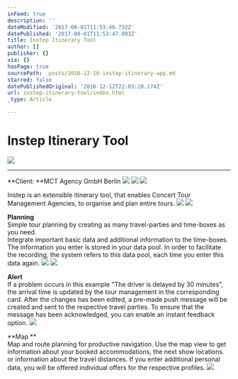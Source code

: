 ```yaml
---
inFeed: true
description: ''
dateModified: '2017-08-01T11:53:46.732Z'
datePublished: '2017-08-01T11:53:47.003Z'
title: Instep Itinerary Tool
author: []
publisher: {}
via: {}
hasPage: true
sourcePath: _posts/2016-12-10-instep-itinerary-app.md
starred: false
datePublishedOriginal: '2016-12-12T22:03:20.174Z'
url: instep-itinerary-tool/index.html
_type: Article

---
```

# Instep Itinerary Tool
![](https://the-grid-user-content.s3-us-west-2.amazonaws.com/ce2beed3-5e8a-42e4-a2ea-1b00441d7085.jpg)

---

**Client: **MCT Agency GmbH Berlin
![](https://the-grid-user-content.s3-us-west-2.amazonaws.com/7a5883a7-f006-4b56-960b-cc34869451cc.jpg)
![](https://the-grid-user-content.s3-us-west-2.amazonaws.com/567a348d-c211-44e4-be03-9899ba4a974c.jpg)
![](https://the-grid-user-content.s3-us-west-2.amazonaws.com/45f8e735-7f17-4f95-a0cd-2f24c873590a.jpg)

Instep is an extensible itinerary tool, that enables Concert Tour Management Agencies, to organise and plan entire tours.
![](https://the-grid-user-content.s3-us-west-2.amazonaws.com/4eee262d-1064-49d5-aba5-0ae8be521148.jpg)
![](https://the-grid-user-content.s3-us-west-2.amazonaws.com/1ed27cac-e3cc-41c4-b1ef-5b6bc2536e2f.jpg)

**Planning**  
Simple tour planning by creating as many travel-parties and time-boxes as you need.  
Integrate important basic data and additional information to the time-boxes. The information you enter is stored in your data pool. In order to facilitate the recording, the system refers to this data pool, each time you enter this data again.
![](https://the-grid-user-content.s3-us-west-2.amazonaws.com/cdd98829-f1f0-4d89-81c1-143548136e5f.jpg)
![](https://the-grid-user-content.s3-us-west-2.amazonaws.com/6ef38dc9-710a-4f75-a750-a7307251efd1.gif)

**Alert**  
If a problem occurs in this example "The driver is delayed by 30 minutes", the arrival time is updated by the tour management in the corresponding card. After the changes has been edited, a pre-made push message will be created and sent to the respective travel parties. To ensure that the message has been acknowledged, you can enable an instant feedback option.
![](https://the-grid-user-content.s3-us-west-2.amazonaws.com/638d8397-40b7-4bc1-b7f0-8d191d6c57b6.gif)

**Map **  
Map and route planning for productive navigation. Use the map view to get information about your booked accommodations, the next show locations. or information about the travel distances. If you enter additional personal data, you will be offered individual offers for the respective profiles.
![](https://the-grid-user-content.s3-us-west-2.amazonaws.com/be8e993e-c6b8-4b7a-ab51-45d2ac1fd360.gif)